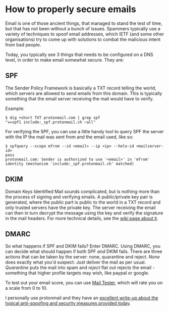 # How to properly secure emails

Email is one of those ancient things, that managed to stand the test of
time, but that has not been without a bunch of issues. Spammers typically
use a variety of techniques to spoof email addresses, which IETF (and
some other organisations) try to come up with solutions to combat the
malicious intent from bad people.

Today, you typically see 3 things that needs to be configured on a DNS
level, in order to make email somewhat secure. They are:

## SPF

The Sender Policy Framework is basically a TXT record telling the world,
which servers are allowed to send emails from this domain. This is
typically something that the email server receiving the mail would have
to verify.

Example:

```
$ dig +short TXT protonmail.com | grep spf
"v=spf1 include:_spf.protonmail.ch ~all"
```

For verifying the SPF, you can use a little handy tool to query SPF the
server with the IP the mail was sent from and the email used, like so:

```
$ spfquery --scope mfrom --id <email> --ip <ip> --helo-id <mailserver-id>
pass
protonmail.com: Sender is authorized to use '<email>' in 'mfrom' identity (mechanism 'include:_spf.protonmail.ch' matched)
```

## DKIM

Domain Keys Identified Mail sounds complicated, but is nothing more than
the process of signing and verifying emails. A public/private key pair
is generated, where the public part is public to the world in a TXT record
and only trusted servers have the private key. The server receiving the
email can then in turn decrypt the message using the key and verify the
signature in the mail headers. For more technical details, see the [wiki
page about it](https://en.wikipedia.org/wiki/DomainKeys_Identified_Mail#Technical_details).

## DMARC

So what happens if SPF and DKIM fails? Enter DMARC. Using DMARC, you can
decide what should happen if both SPF _and_ DKIM fails. There are three
actions that can be taken by the server: none, quarantine and reject.
_None_ does exactly what you'd suspect: Just deliver the mail as per usual.
_Quarantine_ puts the mail into spam and _reject_ flat out rejects the
email - something that higher profile targets may wish, like paypal or
google.

To test out your email score, you can use [Mail Tester](https://www.mail-tester.com),
which will rate you on a scale from 0 to 10.

I personally use protonmail and they have an [excellent write-up about
the typical anti-spoofing and security measures provided today](https://protonmail.com/support/knowledge-base/anti-spoofing/).